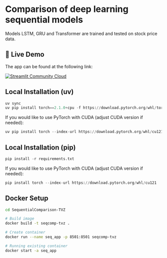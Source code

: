 # Comparison of deep learning sequential models

Models LSTM, GRU and Transformer are trained and tested on stock price data.

## 🚀 Live Demo

The app can be found at the following link: 

[![Streamlit Community Cloud](https://static.streamlit.io/badges/streamlit_badge_black_white.svg)](https://sequentialcomparison-tvz-luy7mu7dtew6g2i6crparp.streamlit.app/)

## Local Installation (uv)

```python 
uv sync
uv pip install torch==2.1.0+cpu -f https://download.pytorch.org/whl/torch_stable.html
```

If you would like to use PyTorch with CUDA (adjust CUDA version if needed):

```python 
uv pip install torch --index-url https://download.pytorch.org/whl/cu121
```

## Local Installation (pip)

```python 
pip install -r requirements.txt
```

If you would like to use PyTorch with CUDA (adjust CUDA version if needed):

```python 
pip install torch --index-url https://download.pytorch.org/whl/cu121
```

## Docker Setup

```bash
cd SequentialComparison-TVZ

# Build image
docker build -t seqcomp-tvz .

# Create container
docker run --name seq_app -p 8501:8501 seqcomp-tvz

# Running existing container
docker start -a seq_app
```
